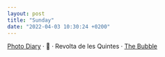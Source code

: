 ```yaml
---
layout: post
title: "Sunday"
date: "2022-04-03 10:30:24 +0200"
---
```


[Photo Diary](/photos) · 💩 · Revolta de les Quintes · [The Bubble](https://letterboxd.com/javier/film/the-bubble-2022)
